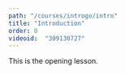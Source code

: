 ```yaml
---
path: "/courses/introgo/intro"
title: "Introduction"
order: 0
videoid:  "309130727"
---
```


This is the opening lesson.